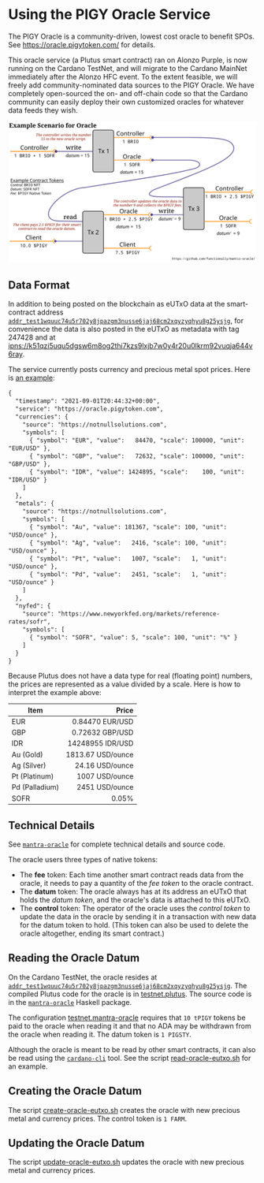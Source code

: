 Using the PIGY Oracle Service
=============================

The PIGY Oracle is a community-driven, lowest cost oracle to benefit SPOs. See https://oracle.pigytoken.com/ for details.

This oracle service (a Plutus smart contract) ran on Alonzo Purple, is now running on the Cardano TestNet, and will migrate to the Cardano MainNet immediately after the Alonzo HFC event. To the extent feasible, we will freely add community-nominated data sources to the PIGY Oracle. We have completely open-sourced the on- and off-chain code so that the Cardano community can easily deploy their own customized oracles for whatever data feeds they wish.

![Example Transaction using the PIGY Oracle](../pages/example.png)


Data Format
-----------

In addition to being posted on the blockchain as eUTxO data at the smart-contract address [`addr_test1wquuc74u5r702y8jpazgm3nusse6jaj68cm2xqyzyqhyu8g25ysjg`](https://explorer.cardano-testnet.iohkdev.io/en/address?address=addr_test1wquuc74u5r702y8jpazgm3nusse6jaj68cm2xqyzyqhyu8g25ysjg), for convenience the data is also posted in the eUTxO as metadata with tag 247428 and at [ipns://k51qzi5uqu5dgsw6m8og2thi7kzs9lxjb7w0y4r20u0lkrm92vuqja644v6ray](http://gateway.pinata.cloud/ipns/k51qzi5uqu5dgsw6m8og2thi7kzs9lxjb7w0y4r20u0lkrm92vuqja644v6ray).

The service currently posts currency and precious metal spot prices. Here is [an example](https://explorer.cardano-testnet.iohkdev.io/en/transaction?id=d0cca8b82263a4c1ad2c4f845ab58ed5610fdb1fcbe76faa92d19ef5aa2655b2):

    {
      "timestamp": "2021-09-01T20:44:32+00:00",
      "service": "https://oracle.pigytoken.com",
      "currencies": {
        "source": "https://notnullsolutions.com",
        "symbols": [
          { "symbol": "EUR", "value":   84470, "scale": 100000, "unit": "EUR/USD" },
          { "symbol": "GBP", "value":   72632, "scale": 100000, "unit": "GBP/USD" },
          { "symbol": "IDR", "value": 1424895, "scale":    100, "unit": "IDR/USD" }
        ]
      },
      "metals": {
        "source": "https://notnullsolutions.com",
        "symbols": [
          { "symbol": "Au", "value": 181367, "scale": 100, "unit": "USD/ounce" },
          { "symbol": "Ag", "value":   2416, "scale": 100, "unit": "USD/ounce" },
          { "symbol": "Pt", "value":   1007, "scale":   1, "unit": "USD/ounce" },
          { "symbol": "Pd", "value":   2451, "scale":   1, "unit": "USD/ounce" }
        ]
      },
      "nyfed": {
        "source": "https://www.newyorkfed.org/markets/reference-rates/sofr",
        "symbols": [
          { "symbol": "SOFR", "value": 5, "scale": 100, "unit": "%" }
        ]
      }
    }

Because Plutus does not have a data type for real (floating point) numbers, the prices are represented as a value divided by a scale. Here is how to interpret the example above:

| Item           | Price               |
|----------------|--------------------:|
| EUR            |     0.84470 EUR/USD |
| GBP            |     0.72632 GBP/USD |
| IDR            | 14248955    IDR/USD |
| Au (Gold)      |  1813.67 USD/ounce  |
| Ag (Silver)    |    24.16 USD/ounce  |
| Pt (Platinum)  |  1007    USD/ounce  |
| Pd (Palladium) |  2451    USD/ounce  |
| SOFR           |     0.05%           |


Technical Details
-----------------

See [`mantra-oracle`](https://github.com/functionally/mantra-oracle/blob/main/ReadMe.md) for complete technical details and source code.

The oracle users three types of native tokens:

*   The **fee** token: Each time another smart contract reads data from the oracle, it needs to pay a quantity of the *fee token* to the oracle contract.
*   The **datum** token: The oracle always has at its address an eUTxO that holds the *datum token*, and the oracle's data is attached to this eUTxO.
*   The **control** token: The operator of the oracle uses the *control token* to update the data in the oracle by sending it in a transaction with new data for the datum token to hold. (This token can also be used to delete the oracle altogether, ending its smart contract.)


Reading the Oracle Datum
------------------------

On the Cardano TestNet, the oracle resides at [`addr_test1wquuc74u5r702y8jpazgm3nusse6jaj68cm2xqyzyqhyu8g25ysjg`](https://explorer.cardano-testnet.iohkdev.io/en/address?address=addr_test1wquuc74u5r702y8jpazgm3nusse6jaj68cm2xqyzyqhyu8g25ysjg). The compiled Plutus code for the oracle is in [testnet.plutus](testnet.plutus). The source code is in the [`mantra-oracle`](https://github.com/functionally/mantra-oracle/blob/main/ReadMe.md) Haskell package.

The configuration [testnet.mantra-oracle](testnet.mantra-oracle) requires that `10 tPIGY` tokens be paid to the oracle when reading it and that no ADA may be withdrawn from the oracle when reading it. The datum token is `1 PIGSTY`.

Although the oracle is meant to be read by other smart contracts, it can also be read using the [`cardano-cli`](https://github.com/input-output-hk/cardano-node/blob/master/cardano-cli/README.md) tool. See the script [read-oracle-eutxo.sh](read-oracle-eutxo.sh) for an example.


Creating the Oracle Datum
-------------------------

The script [create-oracle-eutxo.sh](create-oracle-eutxo.sh) creates the oracle with new precious metal and currency prices. The control token is `1 FARM`.


Updating the Oracle Datum
-------------------------

The script [update-oracle-eutxo.sh](update-oracle-eutxo.sh) updates the oracle with new precious metal and currency prices.
